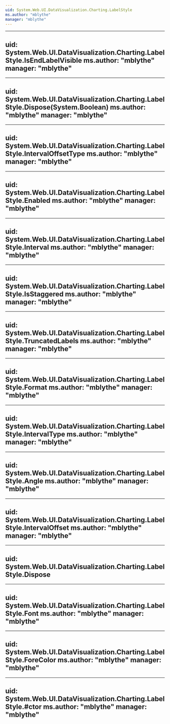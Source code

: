 ```yaml
---
uid: System.Web.UI.DataVisualization.Charting.LabelStyle
ms.author: "mblythe"
manager: "mblythe"
---
```


---
uid: System.Web.UI.DataVisualization.Charting.LabelStyle.IsEndLabelVisible
ms.author: "mblythe"
manager: "mblythe"
---

---
uid: System.Web.UI.DataVisualization.Charting.LabelStyle.Dispose(System.Boolean)
ms.author: "mblythe"
manager: "mblythe"
---

---
uid: System.Web.UI.DataVisualization.Charting.LabelStyle.IntervalOffsetType
ms.author: "mblythe"
manager: "mblythe"
---

---
uid: System.Web.UI.DataVisualization.Charting.LabelStyle.Enabled
ms.author: "mblythe"
manager: "mblythe"
---

---
uid: System.Web.UI.DataVisualization.Charting.LabelStyle.Interval
ms.author: "mblythe"
manager: "mblythe"
---

---
uid: System.Web.UI.DataVisualization.Charting.LabelStyle.IsStaggered
ms.author: "mblythe"
manager: "mblythe"
---

---
uid: System.Web.UI.DataVisualization.Charting.LabelStyle.TruncatedLabels
ms.author: "mblythe"
manager: "mblythe"
---

---
uid: System.Web.UI.DataVisualization.Charting.LabelStyle.Format
ms.author: "mblythe"
manager: "mblythe"
---

---
uid: System.Web.UI.DataVisualization.Charting.LabelStyle.IntervalType
ms.author: "mblythe"
manager: "mblythe"
---

---
uid: System.Web.UI.DataVisualization.Charting.LabelStyle.Angle
ms.author: "mblythe"
manager: "mblythe"
---

---
uid: System.Web.UI.DataVisualization.Charting.LabelStyle.IntervalOffset
ms.author: "mblythe"
manager: "mblythe"
---

---
uid: System.Web.UI.DataVisualization.Charting.LabelStyle.Dispose
---

---
uid: System.Web.UI.DataVisualization.Charting.LabelStyle.Font
ms.author: "mblythe"
manager: "mblythe"
---

---
uid: System.Web.UI.DataVisualization.Charting.LabelStyle.ForeColor
ms.author: "mblythe"
manager: "mblythe"
---

---
uid: System.Web.UI.DataVisualization.Charting.LabelStyle.#ctor
ms.author: "mblythe"
manager: "mblythe"
---
